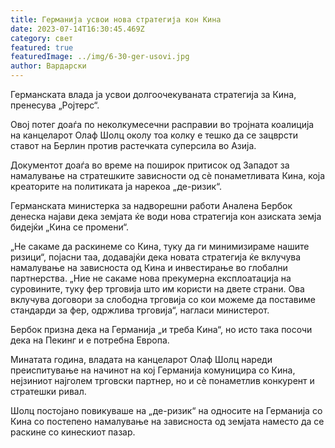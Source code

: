 ```yaml
---
title: Германија усвои нова стратегија кон Кина
date: 2023-07-14T16:30:45.469Z
category: свет
featured: true
featuredImage: ../img/6-30-ger-usovi.jpg
author: Вардарски
---
```

Германската влада ја усвои долгоочекуваната стратегија за Кина, пренесува „Ројтерс“.

Овој потег доаѓа по неколкумесечни расправии во тројната коалиција на канцеларот Олаф Шолц околу тоа колку е тешко да се зацврсти ставот на Берлин против растечката суперсила во Азија.

Документот доаѓа во време на поширок притисок од Западот за намалување на стратешките зависности од сè понаметливата Кина, која креаторите на политиката ја нарекоа „де-ризик“.

Германската министерка за надворешни работи Аналена Бербок денеска најави дека земјата ќе води нова стратегија кон азиската земја бидејќи „Кина се промени“.

„Не сакаме да раскинеме со Кина, туку да ги минимизираме нашите ризици“, појасни таа, додавајќи дека новата стратегија ќе вклучува намалување на зависноста од Кина и инвестирање во глобални партнерства. „Ние не сакаме нова прекумерна експлоатација на суровините, туку фер трговија што им користи на двете страни. Ова вклучува договори за слободна трговија со кои можеме да поставиме стандарди за фер, одржлива трговија“, нагласи министерот.

Бербок призна дека на Германија „и треба Кина“, но исто така посочи дека на Пекинг и е потребна Европа.

Минатата година, владата на канцеларот Олаф Шолц нареди преиспитување на начинот на кој Германија комуницира со Кина, нејзиниот најголем трговски партнер, но и сè понаметлив конкурент и стратешки ривал.

Шолц постојано повикуваше на „де-ризик“ на односите на Германија со Кина со постепено намалување на зависноста од земјата наместо да се раскине со кинескиот пазар.